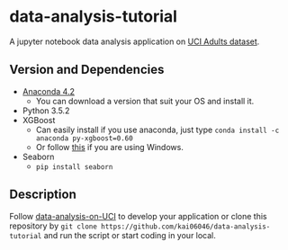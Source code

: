 # data-analysis-tutorial
A jupyter notebook data analysis application on [UCI Adults dataset](http://archive.ics.uci.edu/ml/datasets/Adult).

## Version and Dependencies
* [Anaconda 4.2](https://www.continuum.io/downloads)
  * You can download a version that suit your OS and install it.
* Python 3.5.2 
* XGBoost
  * Can easily install if you use anaconda, just type `conda install -c anaconda py-xgboost=0.60`
  * Or follow [this](https://github.com/kai06046/data-analysis-tutorial/blob/master/data-analysis-on-UCI.ipynb) if you are using Windows.
* Seaborn
  * `pip install seaborn` 

## Description
Follow [data-analysis-on-UCI](https://github.com/kai06046/data-analysis-tutorial/blob/master/data-analysis-on-UCI.ipynb) to develop your application or clone this repository by `git clone https://github.com/kai06046/data-analysis-tutorial` and run the script or start coding in your local.
